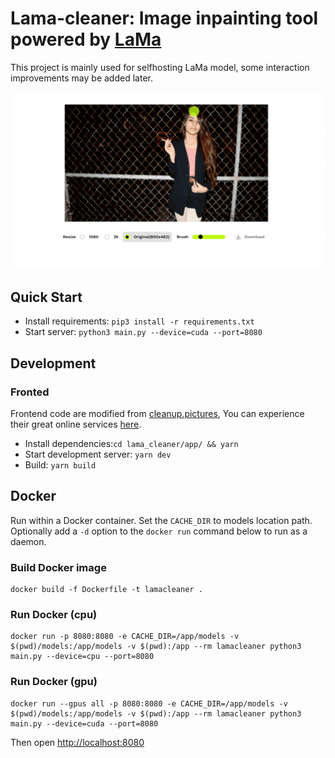 # Lama-cleaner: Image inpainting tool powered by [LaMa](https://github.com/saic-mdal/lama)

This project is mainly used for selfhosting LaMa model, some interaction improvements may be added later.

![example](./assets/lama-cleaner-example.gif)

## Quick Start

- Install requirements: `pip3 install -r requirements.txt`
- Start server: `python3 main.py --device=cuda --port=8080`

## Development

### Fronted

Frontend code are modified from [cleanup.pictures](https://github.com/initml/cleanup.pictures),
You can experience their great online services [here](https://cleanup.pictures/).

- Install dependencies:`cd lama_cleaner/app/ && yarn`
- Start development server: `yarn dev`
- Build: `yarn build`

## Docker

Run within a Docker container. Set the `CACHE_DIR` to models location path.
Optionally add a `-d` option to the `docker run` command below to run as a daemon.

### Build Docker image

```
docker build -f Dockerfile -t lamacleaner .
```

### Run Docker (cpu)

```
docker run -p 8080:8080 -e CACHE_DIR=/app/models -v  $(pwd)/models:/app/models -v $(pwd):/app --rm lamacleaner python3 main.py --device=cpu --port=8080
```

### Run Docker (gpu)

```
docker run --gpus all -p 8080:8080 -e CACHE_DIR=/app/models -v $(pwd)/models:/app/models -v $(pwd):/app --rm lamacleaner python3 main.py --device=cuda --port=8080
```

Then open [http://localhost:8080](http://localhost:8080)
